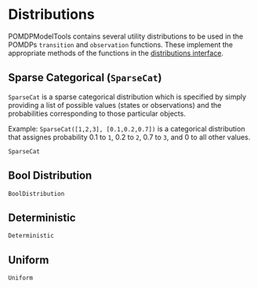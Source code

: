 # Distributions

POMDPModelTools contains several utility distributions to be used in the POMDPs `transition` and `observation` functions. These implement the appropriate methods of the functions in the [distributions interface](http://juliapomdp.github.io/POMDPs.jl/latest/interfaces/#distributions).

## Sparse Categorical (`SparseCat`)

`SparseCat` is a sparse categorical distribution which is specified by simply providing a list of possible values (states or observations) and the probabilities corresponding to those particular objects.

Example: `SparseCat([1,2,3], [0.1,0.2,0.7])` is a categorical distribution that assignes probability 0.1 to `1`, 0.2 to `2`, 0.7 to `3`, and 0 to all other values.

```@docs
SparseCat
```

## Bool Distribution

```@docs
BoolDistribution
```

## Deterministic

```@docs
Deterministic
```

## Uniform

```@docs
Uniform
```

